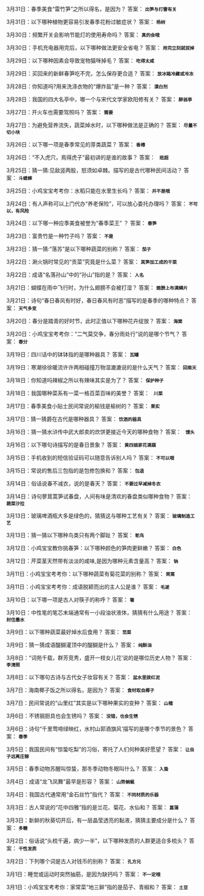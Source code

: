 3月31日：春季美食“雷竹笋”之所以得名，是因为？ 答案： **`出笋与打雷有关`**

3月31日：以下哪种植物更容易引发春季花粉过敏症状？ 答案： **`杨树`**

3月30日：频繁开关会影响节能灯的使用寿命吗？ 答案： **`真的会哦`**

3月30日：手机充电器用完后，以下哪种做法更安全省电？ 答案： **`用完立刻就拔掉`**

3月29日：以下哪种因素会导致宠物猫咪掉毛？ 答案： **`吃得太咸`**

3月29日：买回来的新鲜春笋吃不完，怎么保存更合适？ 答案： **`放冰箱冷藏或冷冻`**

3月28日：你知道吗?用来洗涤衣物的“爆炸盐”是一种？ 答案： **`漂白剂`**

3月28日：我国的四大名亭中，哪一个与宋代文学家欧阳修有关？ 答案： **`醉翁亭`**

3月27日：开火车也需要驾照吗？ 答案： **`需要`**

3月27日：为避免营养流失，蔬菜焯水时，以下哪种做法是正确的？ 答案： **`尽量不切小块`**

3月26日：以下哪一项是春季常见的芽类蔬菜？ 答案： **`香椿`**

3月26日：“不入虎穴，焉得虎子”最初讲的是谁的故事？ 答案： **` 班超`**

3月25日：猜一猜:见敌竖两股，怒须如卓棘。描写的是古代哪种民间活动？ 答案： **`斗蟋蟀`**

3月25日：小鸡宝宝考考你：水稻只能在水里生长吗？ 答案： **`并不是哦`**

3月24日：有人声称可以上门代办“养老保险”，可以放心委托办理吗？ 答案： **`不可以，有风险`**

3月24日：以下哪一种应季美食被誉为“春季菜王” ？ 答案： **`春笋`**

3月23日：富贵竹是一种竹子吗？ 答案： **`不是`**

3月23日：猜一猜:“落苏”是以下哪种蔬菜的别称？ 答案： **`茄子`**

3月22日：涮火锅时常见的“贡菜”究竟是什么菜？ 答案： **`莴笋加工成的干菜`**

3月22日：成语“名落孙山”中的“孙山”指的是？ 答案： **`人名`**

3月21日：蝴蝶在雨中飞行时，为什么翅膀不会被打湿？ 答案： **`翅膀上布满鳞片`**

3月21日：诗句“春日春风有时好，春日春风有时恶”描写的是春季的哪种特点？ 答案： **`天气多变`**

3月20日：春分是踏青的好时节，此时正值以下哪种花卉绽放？ 答案： **`海棠`**

3月20日：小鸡宝宝考考你：“二气莫交争，春分雨处行”说的是哪个节气？ 答案： **`春分`**

3月19日：四川话中的钵钵指的是哪种器具？ 答案： **`瓦罐`**

3月19日：寒潮徐徐暖流许许两相碰撞万物湿漉漉说的是什么天气？ 答案： **`回南天`**

3月18日：你知道吗辣椒之所以有辣味其实是为了？ 答案： **`保护种子`**

3月18日：我国哪种菜系有一菜一格百菜百味的美誉？ 答案： **` 川菜`**

3月17日：春季美食小贴士民间常说的榆钱是榆树的？ 答案： **`果实`**

3月17日：猜一猜爵在古代是哪种器具？ 答案： **`饮酒的器具`**

3月16日：猜一猜水浒传中武大郎卖的炊饼更接近今天的哪种食物？ 答案： **` 馒头`**

3月16日：以下哪句诗描写的是春日景象？ 答案： **`黄四娘家花满蹊`**

3月15日：手机收到的短信验证码可以随意告诉别人吗？ 答案： **`不可以哦`**

3月15日：常说的售后三包指的是包修包换和？ 答案： **`包退`**

3月14日：俗话说春不减衣，说的是春天？ 答案： **`不要过早减掉冬衣`**

3月14日：诗句蓼茸蒿笋试春盘，人间有味是清欢的春盘类似哪种食物？ 答案： **`蔬菜沙拉`**

3月13日：玻璃啤酒瓶大多是绿色的，猜猜这与哪种工艺有关？ 答案： **`玻璃制造工艺`**

3月13日：猜一猜以下哪种鸟类只有两个脚趾？ 答案： **`鸵鸟`**

3月12日：小鸡宝宝教你挑春笋：以下哪种颜色的笋肉更鲜嫩？ 答案： **`白色`**

3月12日：芹菜茎天然带有淡淡的咸味,是因为哪种元素含量高？ 答案： **`钠`**

3月11日：小鸡宝宝考考你：以下哪种蔬菜有菊花菜的别称？ 答案： **`茼蒿`**

3月11日：小鸡宝宝考考你：成语脱颖而出的主人公是谁？ 答案： **`毛遂`**

3月10日：以下哪一项是古人对筷子的称呼？ 答案： **`箸`**

3月10日：中性笔的笔芯末端通常有一小段油状液体，猜猜有什么用途？ 答案： **`封住墨水`**

3月9日：以下哪种蔬菜最好焯水后食用？ 答案： **`苋菜`**

3月9日：猜一猜成语醍醐灌顶中的醍醐是什么？ 答案： **`纯酥油`**

3月8日：“词苑千载，群芳竞秀，盛开一枝女儿花’说的是哪位历史人物？ 答案： **`李清照`**

3月8日：以下哪句古诗与古代女子妆容有关？ 答案： **`盆水里拨红泥`**

3月7日：海南椰子饭之所以得名，是因为？ 答案： **`食材取自椰子`**

3月7日：民间常说的“山里红”其实是以下哪种果实的变种？ 答案： **`山楂`**

3月6日：不锈钢厨具也会生锈吗？ 答案： **`没错，也会生锈`**

3月6日：诗句“千里莺啼绿映红，水村山郭酒旗风’描写的是哪个季节的景色？ 答案： **`春季`**

3月5日：我国民间有“惊蛰吃梨”的习俗，寄托了人们何种美好愿望？ 答案： **`让虫子远离庄稼`**

3月5日：春季动物苏醒叫惊蛰，那冬季动物冬眠叫什么？ 答案： **`入蛰`**

3月4日：成语“龙飞凤舞”最早是形容？ 答案： **`山势蜿蜒`**

3月4日：我国古代通常用“金石丝竹”指代？ 答案： **`不同材质的乐器`**

3月3日：古人常说的“花中四雅”指的是兰花、菊花、水仙和？ 答案： **`菖蒲`**

3月3日：新鲜的秋葵切开后，有一层晶莹透亮的黏液，猜猜主要成分是什么？ 答案： **`多糖`**

3月2日：俗话说“头梳千遍，病少一半”，以下哪种发质的人群更适合多梳头？ 答案： **`干性发质`**

3月2日：下列哪个词是古人对钱币的别称？ 答案： **`孔方兄`**

3月1日：睡觉或运动时突然抽筋，是因为缺钙吗？ 答案： **`不一定哦`**

3月1日：小鸡宝宝考考你：家常菜“地三鲜”指的是茄子、青椒和？ 答案： **`土豆`**